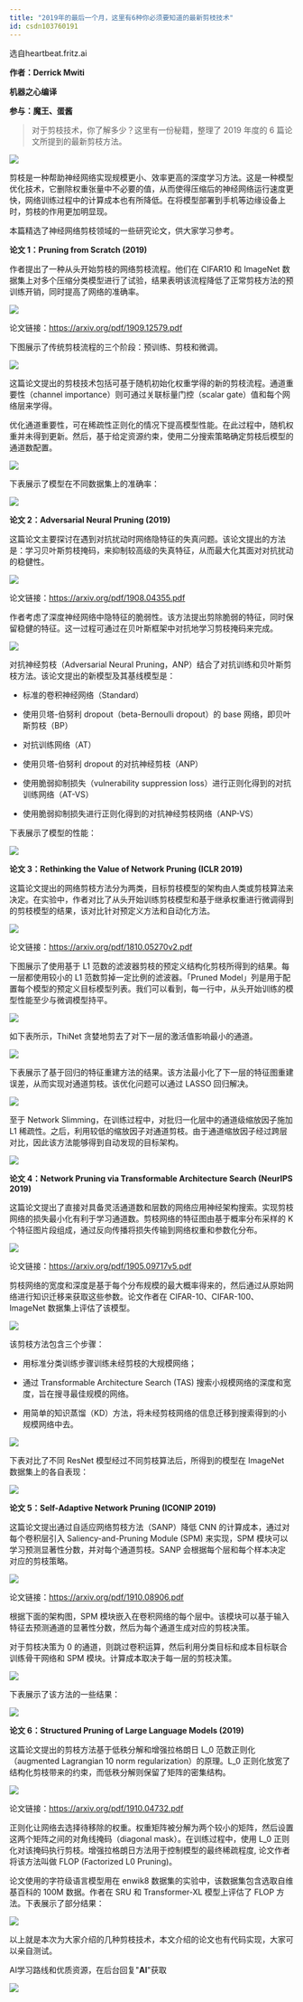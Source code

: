 ```yaml
---
title: "2019年的最后一个月，这里有6种你必须要知道的最新剪枝技术"
id: csdn103760191
---
```


选自heartbeat.fritz.ai

**作者：Derrick Mwiti**

**机器之心编译**

**参与：魔王、蛋酱**

> 对于剪枝技术，你了解多少？这里有一份秘籍，整理了 2019 年度的 6 篇论文所提到的最新剪枝方法。

![](../img/0921a161bd9b7eab46ab79af02db95f8.png)

剪枝是一种帮助神经网络实现规模更小、效率更高的深度学习方法。这是一种模型优化技术，它删除权重张量中不必要的值，从而使得压缩后的神经网络运行速度更快，网络训练过程中的计算成本也有所降低。在将模型部署到手机等边缘设备上时，剪枝的作用更加明显现。

本篇精选了神经网络剪枝领域的一些研究论文，供大家学习参考。

**论文 1：Pruning from Scratch (2019)**

作者提出了一种从头开始剪枝的网络剪枝流程。他们在 CIFAR10 和 ImageNet 数据集上对多个压缩分类模型进行了试验，结果表明该流程降低了正常剪枝方法的预训练开销，同时提高了网络的准确率。

![](../img/98f3030ae8a3156542deaa6fc66eba8d.png)

论文链接：https://arxiv.org/pdf/1909.12579.pdf

下图展示了传统剪枝流程的三个阶段：预训练、剪枝和微调。

![](../img/f4ae2ebaaf1662fec47523d2fba0debc.png)

这篇论文提出的剪枝技术包括可基于随机初始化权重学得的新的剪枝流程。通道重要性（channel importance）则可通过关联标量门控（scalar gate）值和每个网络层来学得。

优化通道重要性，可在稀疏性正则化的情况下提高模型性能。在此过程中，随机权重并未得到更新。然后，基于给定资源约束，使用二分搜索策略确定剪枝后模型的通道数配置。

![](../img/b9aefe44b83c2c75a1dfc7c1ae591b04.png)

下表展示了模型在不同数据集上的准确率：

![](../img/4ab56b09d799293f3336f2086a17188f.png)

**论文 2：Adversarial Neural Pruning (2019)**

这篇论文主要探讨在遇到对抗扰动时网络隐特征的失真问题。该论文提出的方法是：学习贝叶斯剪枝掩码，来抑制较高级的失真特征，从而最大化其面对对抗扰动的稳健性。

![](../img/885ca022f542a0a461743de79d65fe0f.png)

论文链接：https://arxiv.org/pdf/1908.04355.pdf

作者考虑了深度神经网络中隐特征的脆弱性。该方法提出剪除脆弱的特征，同时保留稳健的特征。这一过程可通过在贝叶斯框架中对抗地学习剪枝掩码来完成。

![](../img/908cd8e61acc67f4bdd9116bb196a42d.png)

对抗神经剪枝（Adversarial Neural Pruning，ANP）结合了对抗训练和贝叶斯剪枝方法。该论文提出的新模型及其基线模型是：

*   标准的卷积神经网络（Standard）

*   使用贝塔-伯努利 dropout（beta-Bernoulli dropout）的 base 网络，即贝叶斯剪枝（BP）

*   对抗训练网络（AT）

*   使用贝塔-伯努利 dropout 的对抗神经剪枝（ANP）

*   使用脆弱抑制损失（vulnerability suppression loss）进行正则化得到的对抗训练网络（AT-VS）

*   使用脆弱抑制损失进行正则化得到的对抗神经剪枝网络（ANP-VS）

下表展示了模型的性能：

![](../img/bdb097263eeff5747849ee353fe01d9b.png)

**论文 3：Rethinking the Value of Network Pruning (ICLR 2019)**

这篇论文提出的网络剪枝方法分为两类，目标剪枝模型的架构由人类或剪枝算法来决定。在实验中，作者对比了从头开始训练剪枝模型和基于继承权重进行微调得到的剪枝模型的结果，该对比针对预定义方法和自动化方法。

![](../img/abda78046dec4a36863494bf41ac8687.png)

论文链接：https://arxiv.org/pdf/1810.05270v2.pdf

下图展示了使用基于 L1 范数的滤波器剪枝的预定义结构化剪枝所得到的结果。每一层都使用较小的 L1 范数剪掉一定比例的滤波器。「Pruned Model」列是用于配置每个模型的预定义目标模型列表。我们可以看到，每一行中，从头开始训练的模型性能至少与微调模型持平。

![](../img/f00de48f6ef3baa3b385d02f243c5dba.png)

如下表所示，ThiNet 贪婪地剪去了对下一层的激活值影响最小的通道。

![](../img/aa337882a780d498fc8945e9b4a09e39.png)

下表展示了基于回归的特征重建方法的结果。该方法最小化了下一层的特征图重建误差，从而实现对通道剪枝。该优化问题可以通过 LASSO 回归解决。

![](../img/5e9201da7bb498f2d0f2d72f22b10f25.png)

至于 Network Slimming，在训练过程中，对批归一化层中的通道级缩放因子施加 L1 稀疏性。之后，利用较低的缩放因子对通道剪枝。由于通道缩放因子经过跨层对比，因此该方法能够得到自动发现的目标架构。

![](../img/458e3f3ee1b22f3cdfd15c4272cc5116.png)

**论文 4：Network Pruning via Transformable Architecture Search (NeurIPS 2019)**

这篇论文提出了直接对具备灵活通道数和层数的网络应用神经架构搜索。实现剪枝网络的损失最小化有利于学习通道数。剪枝网络的特征图由基于概率分布采样的 K 个特征图片段组成，通过反向传播将损失传输到网络权重和参数化分布。

![](../img/166adcfcbfeeba9053eff0f914d26099.png)

论文链接：https://arxiv.org/pdf/1905.09717v5.pdf

剪枝网络的宽度和深度是基于每个分布规模的最大概率得来的，然后通过从原始网络进行知识迁移来获取这些参数。论文作者在 CIFAR-10、CIFAR-100、ImageNet 数据集上评估了该模型。

![](../img/ac341b83cf5f3f499c1c46a40263c95a.png)

该剪枝方法包含三个步骤：

*   用标准分类训练步骤训练未经剪枝的大规模网络；

*   通过 Transformable Architecture Search (TAS) 搜索小规模网络的深度和宽度，旨在搜寻最佳规模的网络。

*   用简单的知识蒸馏（KD）方法，将未经剪枝网络的信息迁移到搜索得到的小规模网络中去。

![](../img/515bd55fbe6a25c83ed9bc545f6344d7.png)

下表对比了不同 ResNet 模型经过不同剪枝算法后，所得到的模型在 ImageNet 数据集上的各自表现：

![](../img/fdb51bc081c0c837659062a017a932ca.png)

**论文 5：Self-Adaptive Network Pruning (ICONIP 2019)**

这篇论文提出通过自适应网络剪枝方法（SANP）降低 CNN 的计算成本，通过对每个卷积层引入 Saliency-and-Pruning Module (SPM) 来实现，SPM 模块可以学习预测显著性分数，并对每个通道剪枝。SANP 会根据每个层和每个样本决定对应的剪枝策略。

![](../img/4f8425a3b6386d7dd89524c90068377c.png)

论文链接：https://arxiv.org/pdf/1910.08906.pdf

根据下面的架构图，SPM 模块嵌入在卷积网络的每个层中。该模块可以基于输入特征去预测通道的显著性分数，然后为每个通道生成对应的剪枝决策。

对于剪枝决策为 0 的通道，则跳过卷积运算，然后利用分类目标和成本目标联合训练骨干网络和 SPM 模块。计算成本取决于每一层的剪枝决策。

![](../img/efa50c579654468bb287f3c3246c650a.png)

下表展示了该方法的一些结果：

![](../img/01ae5ef22918a99295495c5c0fcd9fca.png)

**论文 6：Structured Pruning of Large Language Models (2019)**

这篇论文提出的剪枝方法基于低秩分解和增强拉格朗日 L_0 范数正则化（augmented Lagrangian 10 norm regularization）的原理。L_0 正则化放宽了结构化剪枝带来的约束，而低秩分解则保留了矩阵的密集结构。

![](../img/38db456a62bc4eab64c9f5bbb0da42b5.png)

论文链接：https://arxiv.org/pdf/1910.04732.pdf

正则化让网络去选择待移除的权重。权重矩阵被分解为两个较小的矩阵，然后设置这两个矩阵之间的对角线掩码（diagonal mask）。在训练过程中，使用 L_0 正则化对该掩码执行剪枝。增强拉格朗日方法用于控制模型的最终稀疏程度, 论文作者将该方法叫做 FLOP (Factorized L0 Pruning)。

论文使用的字符级语言模型用在 enwik8 数据集的实验中，该数据集包含选取自维基百科的 100M 数据。作者在 SRU 和 Transformer-XL 模型上评估了 FLOP 方法。下表展示了部分结果：

![](../img/25c8791426f728a136469c3d970ec685.png)

以上就是本次为大家介绍的几种剪枝技术，本文介绍的论文也有代码实现，大家可以亲自测试。

AI学习路线和优质资源，在后台回复"**AI**"获取

![](../img/18aae7d2cc6b7481f52ff4b05d80db1d.png)